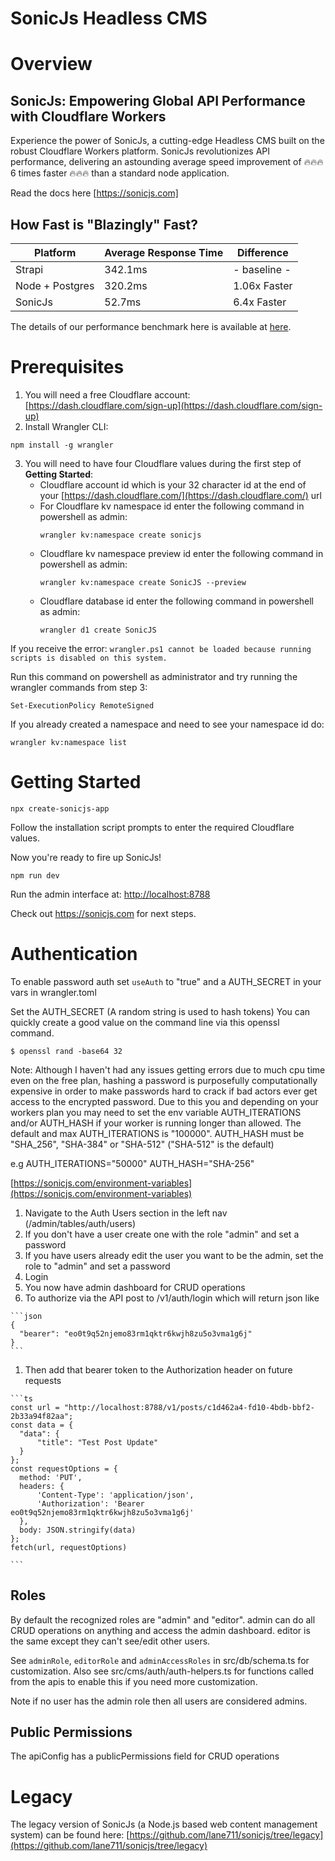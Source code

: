 # SonicJs Headless CMS

# Overview
## SonicJs: Empowering Global API Performance with Cloudflare Workers

Experience the power of SonicJs, a cutting-edge Headless CMS built on the robust Cloudflare Workers platform. SonicJs revolutionizes API performance, delivering an astounding average speed improvement of 🔥🔥🔥 6 times faster 🔥🔥🔥 than a standard node application.

Read the docs here [https://sonicjs.com]

## How Fast is "Blazingly" Fast?

| Platform      | Average Response Time | Difference |
| ----------- | ----------- | ----------- |
| Strapi      | 342.1ms       | - baseline - |
| Node + Postgres   | 320.2ms        | 1.06x Faster|
| SonicJs   | 52.7ms        | 6.4x Faster|

The details of our performance benchmark here is available at
[here](/performance-benchmarks). 

# Prerequisites
1. You will need a free Cloudflare account: [https://dash.cloudflare.com/sign-up](https://dash.cloudflare.com/sign-up)
1. Install Wrangler CLI:
```
npm install -g wrangler
```
3. You will need to have four Cloudflare values during the first step of **Getting Started**:
    * Cloudflare account id which is your 32 character id at the end of your [https://dash.cloudflare.com/](https://dash.cloudflare.com/) url
    * For Cloudflare kv namespace id enter the following command in powershell as admin: 
      ```
      wrangler kv:namespace create sonicjs
      ```
    * Cloudflare kv namespace preview id enter the following command in powershell as admin: 
      ```
      wrangler kv:namespace create SonicJS --preview
      ```
    * Cloudflare database id enter the following command in powershell as admin: 
      ```
      wrangler d1 create SonicJS
      ```
If you receive the error:
`wrangler.ps1 cannot be loaded because running scripts is disabled on this system.`

Run this command on powershell as administrator and try running the wrangler commands from step 3:
```
Set-ExecutionPolicy RemoteSigned
```
If you already created a namespace and need to see your namespace id do:
```
wrangler kv:namespace list 
```

# Getting Started
```
npx create-sonicjs-app
```

Follow the installation script prompts to enter the required Cloudflare values.

Now you're ready to fire up SonicJs!

```
npm run dev
```
Run the admin interface at:
[http://localhost:8788](http://localhost:8788)

Check out https://sonicjs.com for next steps.

# Authentication

To enable password auth set `useAuth` to "true" and a AUTH_SECRET in your vars in wrangler.toml

Set the AUTH_SECRET (A random string is used to hash tokens)
You can quickly create a good value on the command line via this openssl command.

```
$ openssl rand -base64 32
```
Note: 
Although I haven't had any issues getting errors due to much cpu time even on the free plan, hashing a password is purposefully computationally expensive in order to make passwords hard to crack if bad actors ever get access to the encrypted password. Due to this you and depending on your workers plan you may need to set the env variable AUTH_ITERATIONS and/or AUTH_HASH if your worker is running longer than allowed. The default and max AUTH_ITERATIONS is "100000". AUTH_HASH must be "SHA_256", "SHA-384" or "SHA-512" ("SHA-512" is the default)

e.g 
AUTH_ITERATIONS="50000"
AUTH_HASH="SHA-256"

 [https://sonicjs.com/environment-variables](https://sonicjs.com/environment-variables)

  1. Navigate to the Auth Users section in the left nav (/admin/tables/auth/users)
  1. If you don't have a user create one with the role "admin" and set a password
  1. If you have users already edit the user you want to be the admin, set the role to "admin" and set a password
  1. Login
  1. You now have admin dashboard for CRUD operations
  1. To authorize via the API post to /v1/auth/login which will return json like

    ```json
    {
      "bearer": "eo0t9q52njemo83rm1qktr6kwjh8zu5o3vma1g6j"
    }
    ```
  1. Then add that bearer token to the Authorization header on future requests


    ```ts
    const url = "http://localhost:8788/v1/posts/c1d462a4-fd10-4bdb-bbf2-2b33a94f82aa";
    const data = {
      "data": {
          "title": "Test Post Update"
      }
    };
    const requestOptions = {
      method: 'PUT',
      headers: { 
          'Content-Type': 'application/json',
          'Authorization': 'Bearer eo0t9q52njemo83rm1qktr6kwjh8zu5o3vma1g6j'
      },
      body: JSON.stringify(data)
    };
    fetch(url, requestOptions)
    
    ```

## Roles
By default the recognized roles are "admin" and "editor". admin can do all CRUD operations on anything and access the admin dashboard. editor is the same except they can't see/edit other users.

See `adminRole`, `editorRole` and `adminAccessRoles` in src/db/schema.ts for customization.
Also see src/cms/auth/auth-helpers.ts for functions called from the apis to enable this if you need more customization.

Note if no user has the admin role then all users are considered admins.

## Public Permissions
The apiConfig has a publicPermissions field for CRUD operations



# Legacy
The legacy version of SonicJs (a Node.js based web content management system) can be found here:
[https://github.com/lane711/sonicjs/tree/legacy](https://github.com/lane711/sonicjs/tree/legacy)
